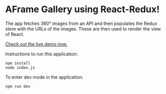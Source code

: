 AFrame Gallery using React-Redux!
============================

The app fetches 360° images from an API and then populates the Redux store with the URLs of the images. These are then used to render the view of React.

[Check out the live demo now.](http://aframegallery.herokuapp.com/)

Instructions to run this application:

   

    npm install
    node index.js

To enter dev mode in the application:

    npm run dev
